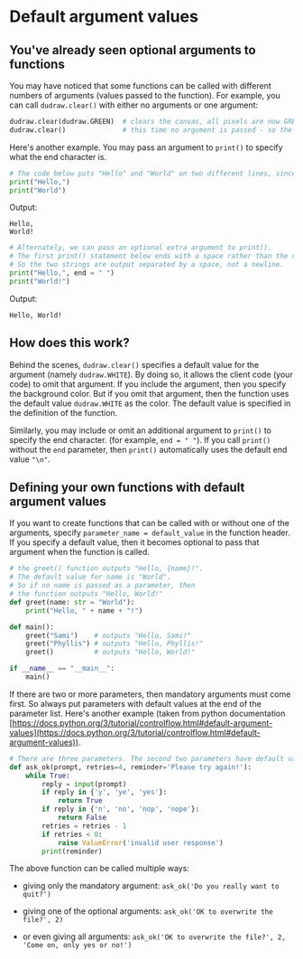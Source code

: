 # Default argument values

## You've already seen optional arguments to functions
You may have noticed that some functions can be called with different numbers of arguments (values passed to the function). 
For example, you can call `dudraw.clear()` with either no arguments or one argument:
```python
dudraw.clear(dudraw.GREEN)  # clears the canvas, all pixels are now GREEN
dudraw.clear()              # this time no argument is passed - so the default is to clear with dudraw.WHITE
```
Here's another example. You may pass an argument to `print()` to specify what the end character is.
```python
# The code below puts "Hello" and "World" on two different lines, since the default end character is a newline ("\n"):
print("Hello,")
print("World")
```
Output:
```
Hello,
World!
```

```python
# Alternately, we can pass an optional extra argument to print().
# The first print() statement below ends with a space rather than the default newline.
# So the two strings are output separated by a space, not a newline.
print("Hello,", end = " ")
print("World!")
```
Output:
```
Hello, World!
```

## How does this work?

Behind the scenes, `dudraw.clear()` specifies a default value for the argument (namely `dudraw.WHITE`). By doing so, it allows the client code (your code) to omit that argument. If you include the argument, then you specify the background color. But if you omit that argument, then the function uses the default value `dudraw.WHITE` as the color. The default value is specified in the definition of the function.

Similarly, you may include or omit an additional argument to `print()` to specify the end character. (for example, `end = " "`). If you call `print()` without the `end` parameter, then `print()` automatically uses the default end value `"\n"`.

## Defining your own functions with default argument values
If you want to create functions that can be called with or without one of the arguments, specify `parameter_name = default_value` in the function header. If you specify a default value, then it becomes optional to pass that argument when the function is called.
```python
# the greet() function outputs "Hello, {name}!".
# The default value for name is "World".
# So if no name is passed as a parameter, then
# the function outputs "Hello, World!"
def greet(name: str = "World"):
    print("Hello, " + name + "!")

def main():
    greet("Sami")    # outputs "Hello, Sami!"
    greet("Phyllis") # outputs "Hello, Phyllis!"
    greet()          # outputs "Hello, World!"

if __name__ == "__main__":
    main()
```

If there are two or more parameters, then mandatory arguments must come first. So always put
parameters with default values at the end of the parameter list. Here's another example (taken from python documentation [https://docs.python.org/3/tutorial/controlflow.html#default-argument-values](https://docs.python.org/3/tutorial/controlflow.html#default-argument-values)).
```python
# There are three parameters. The second two parameters have default values.
def ask_ok(prompt, retries=4, reminder='Please try again!'):
    while True:
        reply = input(prompt)
        if reply in {'y', 'ye', 'yes'}:
            return True
        if reply in {'n', 'no', 'nop', 'nope'}:
            return False
        retries = retries - 1
        if retries < 0:
            raise ValueError('invalid user response')
        print(reminder)
```
The above function can be called multiple ways:
- giving only the mandatory argument: `ask_ok('Do you really want to quit?')`

- giving one of the optional arguments: `ask_ok('OK to overwrite the file?', 2)`

- or even giving all arguments: `ask_ok('OK to overwrite the file?', 2, 'Come on, only yes or no!')`

